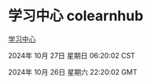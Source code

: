 # 学习中心 colearnhub
[学习中心](http://219.139.197.74:56308/colearnhub/)

2024年 10月 27日 星期日 06:20:02 CST

2024年 10月 26日 星期六 22:20:02 GMT
